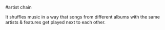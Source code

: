 #artist chain

It shuffles music in a way that songs from different albums with the same artists & features get played next to each other.

